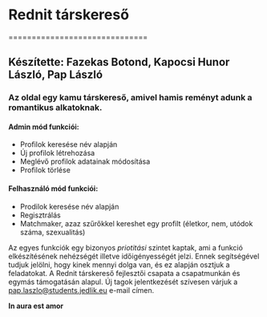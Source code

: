# Rednit társkereső
==============================
## Készítette: Fazekas Botond, Kapocsi Hunor László, Pap László
### Az oldal egy kamu társkereső, amivel hamis reményt adunk a romantikus alkatoknak. 

#### Admin mód funkciói:
- Profilok keresése név alapján
- Új profilok létrehozása
- Meglévő profilok adatainak módosítása
- Profilok törlése

#### Felhasználó mód funkciói:
- Prodilok keresése név alapján
- Regisztrálás
- Matchmaker, azaz szűrőkkel kereshet egy profilt (életkor, nem, utódok száma, szexualitás)

Az egyes funkciók egy bizonyos *priotitási* szintet kaptak, ami a funkció elkészítésének nehézségét illetve időigényességét jelzi.
Ennek segítségével tudjuk jelölni, hogy kinek mennyi dolga van, és ez alapján osztjuk a feladatokat.
A Rednit társkereső fejlesztői csapata a csapatmunkán és egymás támogatásán alapul.
Új tagok jelentkezését szívesen várjuk a pap.laszlo@students.jedlik.eu e-mail címen.

**In aura est amor**
